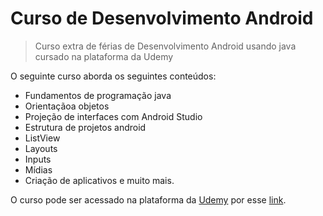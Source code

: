 # Curso de Desenvolvimento Android

> Curso extra de férias de Desenvolvimento Android usando java cursado na plataforma da Udemy

O seguinte curso aborda os seguintes conteúdos:
* Fundamentos de programação java
* Orientaçãoa objetos
* Projeção de interfaces com Android Studio
* Estrutura de projetos android
* ListView
* Layouts
* Inputs
* Mídias
* Criação de aplicativos e muito mais.

O curso pode ser acessado na plataforma da [Udemy](https://www.udemy.com/) por esse [link](https://www.udemy.com/course/curso-completo-do-desenvolvedor-android/).